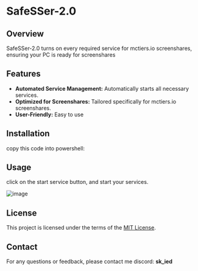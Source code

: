 # SafeSSer-2.0

## Overview
SafeSSer-2.0 turns on every required service for mctiers.io screenshares, ensuring your PC is ready for screenshares

## Features
- **Automated Service Management:** Automatically starts all necessary services.
- **Optimized for Screenshares:** Tailored specifically for mctiers.io screenshares.
- **User-Friendly:** Easy to use 

## Installation
copy this code into powershell:

## Usage
click on the start service button, and start your services.

![image](https://github.com/user-attachments/assets/20cddde2-23e0-4c91-8956-f5ff7e46cac2)

## License
This project is licensed under the terms of the [MIT License](./LICENSE).

## Contact
For any questions or feedback, please contact me discord: **sk_ied**
